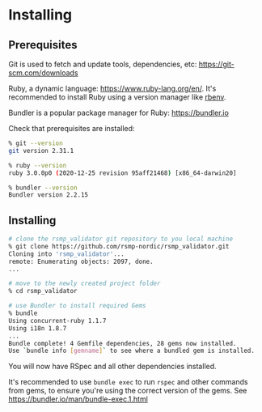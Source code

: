 # Installing
## Prerequisites
Git is used to fetch and update tools, dependencies, etc: https://git-scm.com/downloads

Ruby, a dynamic language: https://www.ruby-lang.org/en/. It's recommended to install Ruby using a version manager like [rbenv](https://github.com/rbenv/rbenv). 

Bundler is a popular package manager for Ruby: https://bundler.io

Check that prerequisites are installed:

```sh
% git --version
git version 2.31.1

% ruby --version
ruby 3.0.0p0 (2020-12-25 revision 95aff21468) [x86_64-darwin20]

% bundler --version
Bundler version 2.2.15
```

## Installing
```sh
# clone the rsmp_validator git repository to you local machine
% git clone https://github.com/rsmp-nordic/rsmp_validator.git
Cloning into 'rsmp_validator'...
remote: Enumerating objects: 2097, done.
...

# move to the newly created project folder
% cd rsmp_validator

# use Bundler to install required Gems 
% bundle 
Using concurrent-ruby 1.1.7
Using i18n 1.8.7
...
Bundle complete! 4 Gemfile dependencies, 28 gems now installed.
Use `bundle info [gemname]` to see where a bundled gem is installed.
```

You will now have RSpec and all other dependencies installed.

It's recommended to use `bundle exec` to run `rspec` and other commands from gems, to ensure you're using the correct version of the gems. See https://bundler.io/man/bundle-exec.1.html
